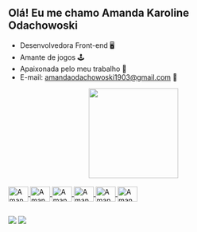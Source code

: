 ## Olá! Eu me chamo Amanda Karoline Odachowoski

- Desenvolvedora Front-end 🖥
- Amante de jogos 🕹
- Apaixonada pelo meu trabalho 🥰
- E-mail: amandaodachowoski1903@gmail.com 💌

<div align="center">
  <a href="https://github.com/AOdachowoski">
  <img height="180em" src="https://github-readme-stats.vercel.app/api/top-langs/?username=aodachowoski&layout=compact&langs_count=7&theme=dracula"/>
</div>

<div style="display: inline_block"><br>
    <img align="center" alt="Amanda-html" height="30" width="40" src="https://cdn.jsdelivr.net/gh/devicons/devicon/icons/html5/html5-original.svg" />
    <img align="center" alt="Amanda-css" height="30" width="40" src="https://cdn.jsdelivr.net/gh/devicons/devicon/icons/css3/css3-original.svg" />
    <img align="center" alt="Amanda-sass" height="30" width="40" src="https://cdn.jsdelivr.net/gh/devicons/devicon/icons/sass/sass-original.svg" />
    <img align="center" alt="Amanda-js" height="30" width="40" src="https://cdn.jsdelivr.net/gh/devicons/devicon/icons/javascript/javascript-original.svg" />
    <img align="center" alt="Amanda-react" height="30" width="40" src="https://cdn.jsdelivr.net/gh/devicons/devicon/icons/react/react-original.svg" />
    <img align="center" alt="Amanda-figma" height="30" width="40" src="https://cdn.jsdelivr.net/gh/devicons/devicon/icons/figma/figma-original.svg" />
</div>
  
  ##
  
 <div> 
  <a href="https://www.linkedin.com/in/amandaodachowoski/" target="_blank"><img src="https://img.shields.io/badge/-LinkedIn-%230077B5?style=for-the-badge&logo=linkedin&logoColor=white"></a> 
 <a href="https://wa.me/5547996539353" target="_blank"><img src="https://img.shields.io/badge/WhatsApp-25D366?style=for-the-badge&logo=whatsapp&logoColor=white"></a>
</div>
